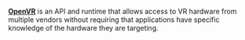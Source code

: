 [**OpenVR**](https://github.com/ValveSoftware/openvr) is an API and runtime that allows access to VR hardware from multiple vendors without requiring that applications have specific knowledge of the hardware they are targeting.
